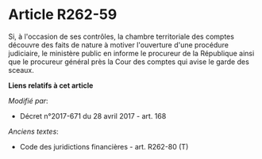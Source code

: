 # Article R262-59

Si, à l'occasion de ses contrôles, la chambre territoriale des comptes découvre des faits de nature à motiver l'ouverture
d'une procédure judiciaire, le ministère public en informe le procureur de la République ainsi que le procureur général près
la Cour des comptes qui avise le garde des sceaux.

**Liens relatifs à cet article**

_Modifié par_:

  - Décret n°2017-671 du 28 avril 2017 - art. 168

_Anciens textes_:

  - Code des juridictions financières - art. R262-80 (T)
